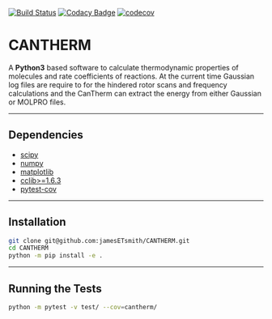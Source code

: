 [![Build Status](https://travis-ci.org/jamesETsmith/CANTHERM.svg?branch=v2.0)](https://travis-ci.org/jamesETsmith/CANTHERM)
[![Codacy Badge](https://api.codacy.com/project/badge/Grade/6cc3025f25894e988329082059a21c05)](https://www.codacy.com/app/jamesETsmith/CANTHERM?utm_source=github.com&amp;utm_medium=referral&amp;utm_content=jamesETsmith/CANTHERM&amp;utm_campaign=Badge_Grade)
[![codecov](https://codecov.io/gh/jamesETsmith/CANTHERM/branch/v2.0/graph/badge.svg)](https://codecov.io/gh/jamesETsmith/CANTHERM)


# CANTHERM

A **Python3** based software to calculate thermodynamic properties of molecules and rate coefficients of reactions. At the current time Gaussian log files are require to for the hindered rotor scans and frequency calculations and the CanTherm can extract the energy from either Gaussian or MOLPRO files.

---
## Dependencies

- [scipy](https://www.scipy.org/install.html) 
- [numpy](https://numpy.org/install/) 
- [matplotlib](https://matplotlib.org/3.1.1/users/installing.html)
- [cclib>=1.6.3](https://cclib.github.io/how_to_install.html)
- [pytest-cov](https://github.com/pytest-dev/pytest-cov#installation)

---
## Installation

```bash
git clone git@github.com:jamesETsmith/CANTHERM.git
cd CANTHERM
python -m pip install -e .
```

---
## Running the Tests
```bash
python -m pytest -v test/ --cov=cantherm/ 
```